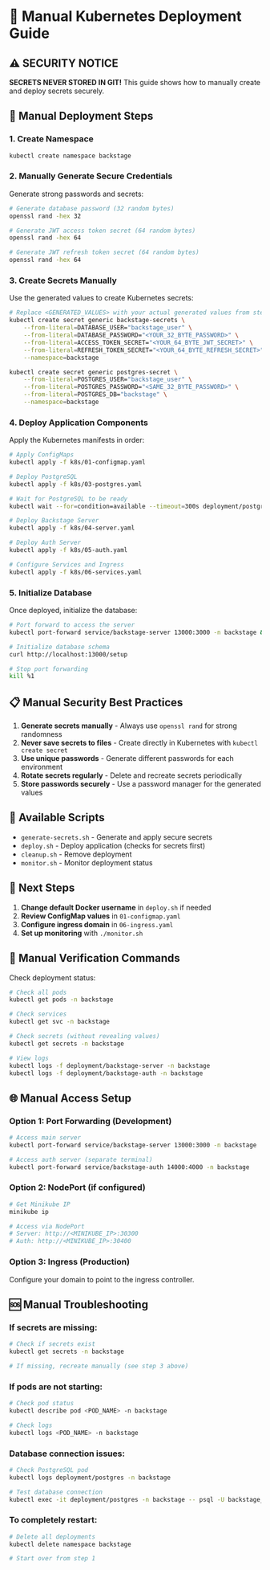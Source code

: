 # 🔐 Manual Kubernetes Deployment Guide

## ⚠️ SECURITY NOTICE

**SECRETS NEVER STORED IN GIT!** This guide shows how to manually create and deploy secrets securely.

## 🚀 Manual Deployment Steps

### 1. Create Namespace
```bash
kubectl create namespace backstage
```

### 2. Manually Generate Secure Credentials
Generate strong passwords and secrets:
```bash
# Generate database password (32 random bytes)
openssl rand -hex 32

# Generate JWT access token secret (64 random bytes)  
openssl rand -hex 64

# Generate JWT refresh token secret (64 random bytes)
openssl rand -hex 64
```

### 3. Create Secrets Manually
Use the generated values to create Kubernetes secrets:

```bash
# Replace <GENERATED_VALUES> with your actual generated values from step 2
kubectl create secret generic backstage-secrets \
    --from-literal=DATABASE_USER="backstage_user" \
    --from-literal=DATABASE_PASSWORD="<YOUR_32_BYTE_PASSWORD>" \
    --from-literal=ACCESS_TOKEN_SECRET="<YOUR_64_BYTE_JWT_SECRET>" \
    --from-literal=REFRESH_TOKEN_SECRET="<YOUR_64_BYTE_REFRESH_SECRET>" \
    --namespace=backstage

kubectl create secret generic postgres-secret \
    --from-literal=POSTGRES_USER="backstage_user" \
    --from-literal=POSTGRES_PASSWORD="<SAME_32_BYTE_PASSWORD>" \
    --from-literal=POSTGRES_DB="backstage" \
    --namespace=backstage
```

### 4. Deploy Application Components
Apply the Kubernetes manifests in order:

```bash
# Apply ConfigMaps
kubectl apply -f k8s/01-configmap.yaml

# Deploy PostgreSQL
kubectl apply -f k8s/03-postgres.yaml

# Wait for PostgreSQL to be ready
kubectl wait --for=condition=available --timeout=300s deployment/postgres -n backstage

# Deploy Backstage Server
kubectl apply -f k8s/04-server.yaml

# Deploy Auth Server  
kubectl apply -f k8s/05-auth.yaml

# Configure Services and Ingress
kubectl apply -f k8s/06-services.yaml
```

### 5. Initialize Database
Once deployed, initialize the database:
```bash
# Port forward to access the server
kubectl port-forward service/backstage-server 13000:3000 -n backstage &

# Initialize database schema
curl http://localhost:13000/setup

# Stop port forwarding
kill %1
```

## 📋 Manual Security Best Practices

1. **Generate secrets manually** - Always use `openssl rand` for strong randomness
2. **Never save secrets to files** - Create directly in Kubernetes with `kubectl create secret`
3. **Use unique passwords** - Generate different passwords for each environment
4. **Rotate secrets regularly** - Delete and recreate secrets periodically
5. **Store passwords securely** - Use a password manager for the generated values

## 🔧 Available Scripts

- `generate-secrets.sh` - Generate and apply secure secrets
- `deploy.sh` - Deploy application (checks for secrets first)
- `cleanup.sh` - Remove deployment
- `monitor.sh` - Monitor deployment status

## 🎯 Next Steps

1. **Change default Docker username** in `deploy.sh` if needed
2. **Review ConfigMap values** in `01-configmap.yaml`
3. **Configure ingress domain** in `06-ingress.yaml`
4. **Set up monitoring** with `./monitor.sh`

## 🔧 Manual Verification Commands

Check deployment status:
```bash
# Check all pods
kubectl get pods -n backstage

# Check services  
kubectl get svc -n backstage

# Check secrets (without revealing values)
kubectl get secrets -n backstage

# View logs
kubectl logs -f deployment/backstage-server -n backstage
kubectl logs -f deployment/backstage-auth -n backstage
```

## 🌐 Manual Access Setup

### Option 1: Port Forwarding (Development)
```bash
# Access main server
kubectl port-forward service/backstage-server 13000:3000 -n backstage

# Access auth server (separate terminal)
kubectl port-forward service/backstage-auth 14000:4000 -n backstage
```

### Option 2: NodePort (if configured)
```bash
# Get Minikube IP
minikube ip

# Access via NodePort
# Server: http://<MINIKUBE_IP>:30300
# Auth: http://<MINIKUBE_IP>:30400
```

### Option 3: Ingress (Production)
Configure your domain to point to the ingress controller.

## 🆘 Manual Troubleshooting

### If secrets are missing:
```bash
# Check if secrets exist
kubectl get secrets -n backstage

# If missing, recreate manually (see step 3 above)
```

### If pods are not starting:
```bash
# Check pod status
kubectl describe pod <POD_NAME> -n backstage

# Check logs
kubectl logs <POD_NAME> -n backstage
```

### Database connection issues:
```bash
# Check PostgreSQL pod
kubectl logs deployment/postgres -n backstage

# Test database connection
kubectl exec -it deployment/postgres -n backstage -- psql -U backstage_user -d backstage
```

### To completely restart:
```bash
# Delete all deployments
kubectl delete namespace backstage

# Start over from step 1
```